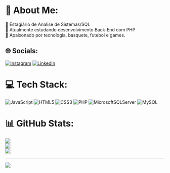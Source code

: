 # 💫 About Me:
🔭 Estagiário de Analise de Sistemas/SQL<br>🌱 Atualmente estudando desenvolvimento Back-End com PHP<br>💬  Apaixonado por tecnologia, basquete, futebol e games.<br>


## 🌐 Socials:
[![Instagram](https://img.shields.io/badge/Instagram-%23E4405F.svg?logo=Instagram&logoColor=white)](https://instagram.com/https://www.instagram.com/dg.fortunato/) [![LinkedIn](https://img.shields.io/badge/LinkedIn-%230077B5.svg?logo=linkedin&logoColor=white)](https://linkedin.com/in/https://www.linkedin.com/in/diego-ramos-683798207/) 

# 💻 Tech Stack:
![JavaScript](https://img.shields.io/badge/javascript-%23323330.svg?style=for-the-badge&logo=javascript&logoColor=%23F7DF1E) ![HTML5](https://img.shields.io/badge/html5-%23E34F26.svg?style=for-the-badge&logo=html5&logoColor=white) ![CSS3](https://img.shields.io/badge/css3-%231572B6.svg?style=for-the-badge&logo=css3&logoColor=white) ![PHP](https://img.shields.io/badge/php-%23777BB4.svg?style=for-the-badge&logo=php&logoColor=white) ![MicrosoftSQLServer](https://img.shields.io/badge/Microsoft%20SQL%20Sever-CC2927?style=for-the-badge&logo=microsoft%20sql%20server&logoColor=white) ![MySQL](https://img.shields.io/badge/mysql-%2300f.svg?style=for-the-badge&logo=mysql&logoColor=white)
# 📊 GitHub Stats:
![](https://github-readme-stats.vercel.app/api?username=DiegoRamos-fortunato&theme=radical&hide_border=false&include_all_commits=false&count_private=false)<br/>
![](https://github-readme-streak-stats.herokuapp.com/?user=DiegoRamos-fortunato&theme=radical&hide_border=false)<br/>
![](https://github-readme-stats.vercel.app/api/top-langs/?username=DiegoRamos-fortunato&theme=radical&hide_border=false&include_all_commits=false&count_private=false&layout=compact)

---
[![](https://visitcount.itsvg.in/api?id=DiegoRamos-fortunato&icon=0&color=0)](https://visitcount.itsvg.in)

<!-- Proudly created with GPRM ( https://gprm.itsvg.in ) -->
